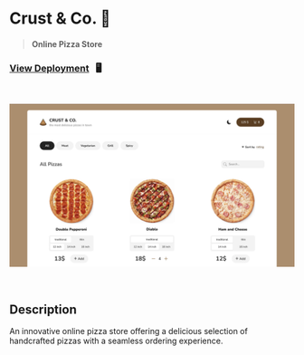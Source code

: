 # Crust & Co. 🍕

> #### Online Pizza Store

### [View Deployment](https://pizza-store-application.netlify.app/) &nbsp; 🖥️

<br/>

![Website Preview](/public/assets/crust&co-work.webp)

<br/>

## Description

An innovative online pizza store offering a delicious selection of
handcrafted pizzas with a seamless ordering experience.
